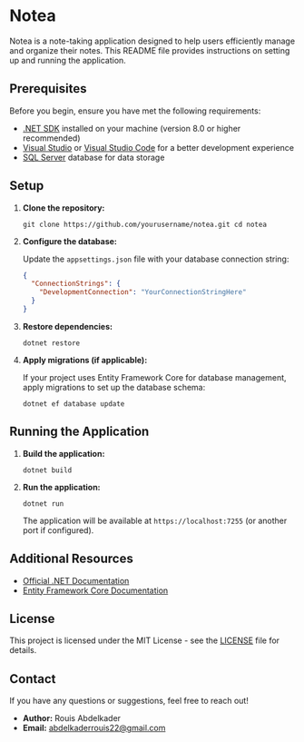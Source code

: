 # Notea

Notea is a note-taking application designed to help users efficiently manage and organize their notes. This README file provides instructions on setting up and running the application.

## Prerequisites

Before you begin, ensure you have met the following requirements:

- [.NET SDK](https://dotnet.microsoft.com/download) installed on your machine (version 8.0 or higher recommended)
- [Visual Studio](https://visualstudio.microsoft.com/) or [Visual Studio Code](https://code.visualstudio.com/) for a better development experience
- [SQL Server](https://www.microsoft.com/en-us/sql-server) database for data storage

## Setup

1. **Clone the repository:**

   `git clone https://github.com/yourusername/notea.git
cd notea`

2. **Configure the database:**

   Update the `appsettings.json` file with your database connection string:

   ```json
   {
     "ConnectionStrings": {
       "DevelopmentConnection": "YourConnectionStringHere"
     }
   }
   ```

3. **Restore dependencies:**

   `dotnet restore`

4. **Apply migrations (if applicable):**

   If your project uses Entity Framework Core for database management, apply migrations to set up the database schema:

   `dotnet ef database update`

## Running the Application

1. **Build the application:**

   `dotnet build`

2. **Run the application:**

   `dotnet run`

   The application will be available at `https://localhost:7255` (or another port if configured).

## Additional Resources

- [Official .NET Documentation](https://docs.microsoft.com/en-us/dotnet/)
- [Entity Framework Core Documentation](https://docs.microsoft.com/en-us/ef/core/)

## License

This project is licensed under the MIT License - see the [LICENSE](https://github.com/rouisaek/Notea/blob/master/LICENSE.txt) file for details.

## Contact

If you have any questions or suggestions, feel free to reach out!

- **Author:** Rouis Abdelkader
- **Email:** abdelkaderrouis22@gmail.com
